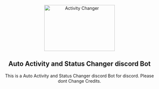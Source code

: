 <p align="center">
  <a href="https://github.com/nilsdev/Discord-Activity-Changer">
    <img src="" alt="Activity Changer" width=230 height=150>
  </a>
  <h2 align="center">Auto Activity and Status Changer discord Bot</h2>

  <p align="center">
This is a Auto Activity and Status Changer discord Bot for discord. 
    Please dont Change Credits.
    <br>
    </p>
</p>

<br>
